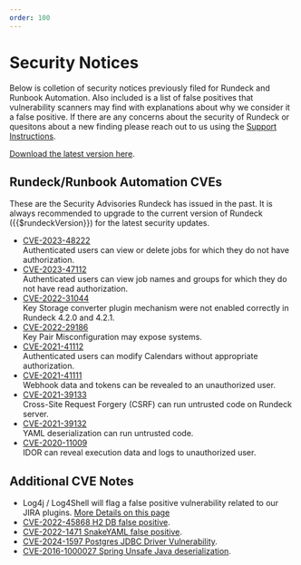 ```yaml
---
order: 100
---
```


# Security Notices

Below is colletion of security notices previously filed for Rundeck and Runbook Automation.  Also included is a list of false positives that vulnerability scanners may find with explanations about why we consider it a false positive.  If there are any concerns about the security of Rundeck or quesitons about a new finding please reach out to us using the [Support Instructions](/about/getting-help.md).

[Download the latest version here](https://download.rundeck.com).

## Rundeck/Runbook Automation CVEs

These are the Security Advisories Rundeck has issued in the past.  It is always recommended to upgrade to the current version of Rundeck ({{$rundeckVersion}}) for the latest security updates.

* [CVE-2023-48222](cve-2023-48222.md)<br>
    Authenticated users can view or delete jobs for which they do not have authorization.
* [CVE-2023-47112](cve-2023-47112.md)<br>
    Authenticated users can view job names and groups for which they do not have read authorization.
* [CVE-2022-31044](cve-2022-31044.md)<br>
    Key Storage converter plugin mechanism were not enabled correctly in Rundeck 4.2.0 and 4.2.1.
* [CVE-2022-29186](cve-2022-29186.md)<br>
    Key Pair Misconfiguration may expose systems.
* [CVE-2021-41112](cve-2021-41112.md)<br>
    Authenticated users can modify Calendars without appropriate authorization.
* [CVE-2021-41111](cve-2021-41111.md)<br>
    Webhook data and tokens can be revealed to an unauthorized user.
* [CVE-2021-39133](cve-2021-39133.md)<br>
    Cross-Site Request Forgery (CSRF) can run untrusted code on Rundeck server.
* [CVE-2021-39132](cve-2021-39132.md)<br>
    YAML deserialization can run untrusted code.
* [CVE-2020-11009](cve-2020-11009.md)<br>
    IDOR can reveal execution data and logs to unauthorized user.

## Additional CVE Notes

* Log4j / Log4Shell will flag a false positive vulnerability related to our JIRA plugins. [More Details on this page](log4j.md)
* [CVE-2022-45868 H2 DB false positive](cve-2022-45868.md).
* [CVE-2022-1471 SnakeYAML false positive](cve-2022-1471.md).
* [CVE-2024-1597 Postgres JDBC Driver Vulnerability](cve-2024-1597.md).
* [CVE-2016-1000027 Spring Unsafe Java deserialization](cve-2016-1000027.md).